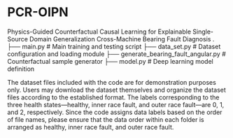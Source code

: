 # PCR-OIPN
Physics-Guided Counterfactual Causal Learning for Explainable Single-Source Domain Generalization Cross-Machine Bearing Fault Diagnosis
.
├── main.py                 # Main training and testing script
├── data_set.py            # Dataset configuration and loading module
├── generate_bearing_fault_angular.py  # Counterfactual sample generator
├── model.py               # Deep learning model definition

The dataset files included with the code are for demonstration purposes only. Users may download the dataset themselves and organize the dataset files according to the established format. The labels corresponding to the three health states—healthy, inner race fault, and outer race fault—are 0, 1, and 2, respectively. Since the code assigns data labels based on the order of file names, please ensure that the data order within each folder is arranged as healthy, inner race fault, and outer race fault.
